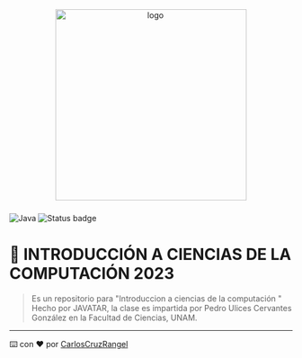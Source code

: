 <div align="center">
  <!-- You are encouraged to replace this logo with your own! Otherwise you can also remove it. -->
  <img src="https://cdn.discordapp.com/attachments/1009462427257151558/1077264233001123910/gorgonaJAVATRATEX.png" alt="logo" width="340"  height="auto" />
  <br/>

  <h3><b></b></h3>

</div>

![Java](https://img.shields.io/badge/java-%23ED8B00.svg?style=for-the-badge&logo=java&logoColor=white) ![Status badge](https://img.shields.io/badge/status-en%20progreso-yellow?style=for-the-badge)

# 📖 INTRODUCCIÓN A CIENCIAS DE LA COMPUTACIÓN 2023<a name="about-project"></a>
 
 > Es un repositorio para "Introduccion a ciencias de la computación " 
 >Hecho por JAVATAR, la clase es impartida por Pedro Ulices Cervantes González en la Facultad de Ciencias, UNAM.

 _____________________________________

 ⌨️ con ❤️ por [CarlosCruzRangel](https://github.com/CarlosCruzRangel)